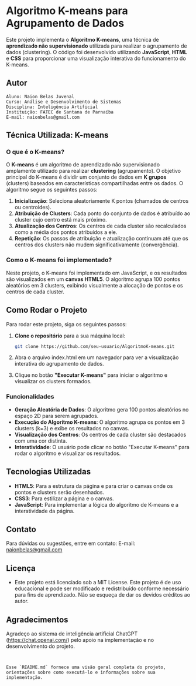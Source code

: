 # Algoritmo K-means para Agrupamento de Dados

Este projeto implementa o **Algoritmo K-means**, uma técnica de **aprendizado não supervisionado** utilizada para realizar o agrupamento de dados (clustering). O código foi desenvolvido utilizando **JavaScript**, **HTML** e **CSS** para proporcionar uma visualização interativa do funcionamento do K-means.

## Autor
    Aluno: Naion Belas Juvenal
    Curso: Análise e Desenvolvimento de Sistemas
    Disciplina: Inteligência Artificial
    Instituição: FATEC de Santana de Parnaíba
    E-mail: naionbelas@gmail.com

## Técnica Utilizada: **K-means**

### O que é o K-means?

O **K-means** é um algoritmo de aprendizado não supervisionado amplamente utilizado para realizar **clustering** (agrupamento). O objetivo principal do K-means é dividir um conjunto de dados em **K grupos** (clusters) baseados em características compartilhadas entre os dados. O algoritmo segue os seguintes passos:

1. **Inicialização**: Seleciona aleatoriamente K pontos (chamados de centros ou centroides).
2. **Atribuição de Clusters**: Cada ponto do conjunto de dados é atribuído ao cluster cujo centro está mais próximo.
3. **Atualização dos Centros**: Os centros de cada cluster são recalculados como a média dos pontos atribuídos a ele.
4. **Repetição**: Os passos de atribuição e atualização continuam até que os centros dos clusters não mudem significativamente (convergência).

### Como o K-means foi implementado?

Neste projeto, o K-means foi implementado em JavaScript, e os resultados são visualizados em um **canvas HTML5**. O algoritmo agrupa 100 pontos aleatórios em 3 clusters, exibindo visualmente a alocação de pontos e os centros de cada cluster.

## Como Rodar o Projeto

Para rodar este projeto, siga os seguintes passos:

1. **Clone o repositório** para a sua máquina local:

   ```bash
   git clone https://github.com/seu-usuario/AlgoritmoK-means.git

2. Abra o arquivo index.html em um navegador para ver a visualização interativa do agrupamento de dados.

3. Clique no botão **"Executar K-means"** para iniciar o algoritmo e visualizar os clusters formados.

### Funcionalidades
- **Geração Aleatória de Dados**: O algoritmo gera 100 pontos aleatórios no espaço 2D para serem agrupados.
- **Execução do Algoritmo K-means**: O algoritmo agrupa os pontos em 3 clusters (k=3) e exibe os resultados no canvas.
- **Visualização dos Centros**: Os centros de cada cluster são destacados com uma cor distinta.
- **Interatividade**: O usuário pode clicar no botão "Executar K-means" para rodar o algoritmo e visualizar os resultados.

## Tecnologias Utilizadas
- **HTML5**: Para a estrutura da página e para criar o canvas onde os pontos e clusters serão desenhados.
- **CSS3**: Para estilizar a página e o canvas.
- **JavaScript**: Para implementar a lógica do algoritmo de K-means e a interatividade da página.

## Contato

  Para dúvidas ou sugestões, entre em contato:
  E-mail: naionbelas@gmail.com

## Licença
- Este projeto está licenciado sob a MIT License.
  Este projeto é de uso educacional e pode ser modificado e redistribuído conforme necessário para fins de aprendizado. Não se esqueça de dar os devidos créditos ao autor.

## Agradecimentos

Agradeço ao sistema de inteligência artificial ChatGPT (https://chat.openai.com/) pelo apoio na implementação e no desenvolvimento do projeto.
```


Esse `README.md` fornece uma visão geral completa do projeto, orientações sobre como executá-lo e informações sobre sua implementação.


